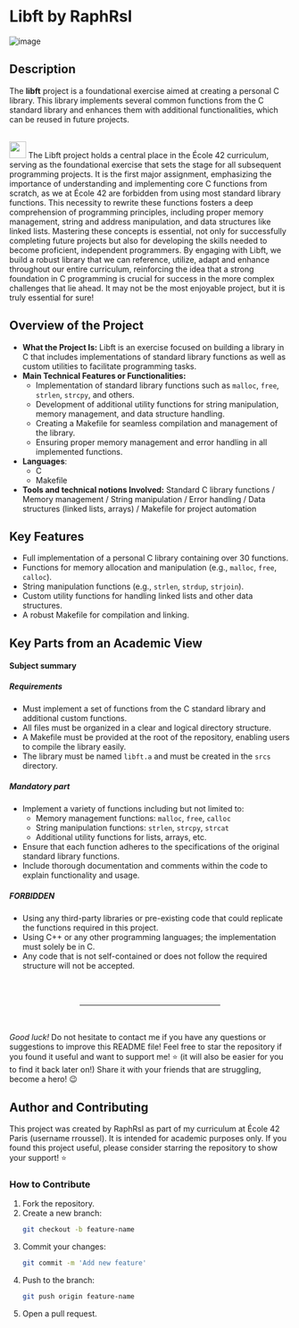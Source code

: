 # Libft by RaphRsl
![image](https://github.com/user-attachments/assets/6a3f15de-c924-47c2-8e46-4772a6920325)

## Description

The **libft** project is a foundational exercise aimed at creating a personal C library. This library implements several common functions from the C standard library and enhances them with additional functionalities, which can be reused in future projects. 

<br>
<img src="https://github.com/user-attachments/assets/b7ce4baf-001b-41be-9cbe-b3b97b2fb413" height="30"> The Libft project holds a central place in the École 42 curriculum, serving as the foundational exercise that sets the stage for all subsequent programming projects. It is the first major assignment, emphasizing the importance of understanding and implementing core C functions from scratch, as we at École 42 are forbidden from using most standard library functions. This necessity to rewrite these functions fosters a deep comprehension of programming principles, including proper memory management, string and address manipulation, and data structures like linked lists. Mastering these concepts is essential, not only for successfully completing future projects but also for developing the skills needed to become proficient, independent programmers. By engaging with Libft, we build a robust library that we can reference, utilize, adapt and enhance throughout our entire curriculum, reinforcing the idea that a strong foundation in C programming is crucial for success in the more complex challenges that lie ahead. It may not be the most enjoyable project, but it is truly essential for sure!

## Overview of the Project

- **What the Project Is:**
  Libft is an exercise focused on building a library in C that includes implementations of standard library functions as well as custom utilities to facilitate programming tasks.
- **Main Technical Features or Functionalities:** 
  - Implementation of standard library functions such as `malloc`, `free`, `strlen`, `strcpy`, and others.
  - Development of additional utility functions for string manipulation, memory management, and data structure handling.
  - Creating a Makefile for seamless compilation and management of the library.
  - Ensuring proper memory management and error handling in all implemented functions.
- **Languages**:
	- C
	- Makefile
- **Tools and technical notions Involved:**
	Standard C library functions / Memory management / String manipulation / Error handling / Data structures (linked lists, arrays) / Makefile for project automation

## Key Features

- Full implementation of a personal C library containing over 30 functions.
- Functions for memory allocation and manipulation (e.g., `malloc`, `free`, `calloc`).
- String manipulation functions (e.g., `strlen`, `strdup`, `strjoin`).
- Custom utility functions for handling linked lists and other data structures.
- A robust Makefile for compilation and linking.

## Key Parts from an Academic View

#### Subject summary

##### Requirements
- Must implement a set of functions from the C standard library and additional custom functions.
- All files must be organized in a clear and logical directory structure.
- A Makefile must be provided at the root of the repository, enabling users to compile the library easily.
- The library must be named `libft.a` and must be created in the `srcs` directory.

##### Mandatory part
- Implement a variety of functions including but not limited to:
  - Memory management functions: `malloc`, `free`, `calloc`
  - String manipulation functions: `strlen`, `strcpy`, `strcat`
  - Additional utility functions for lists, arrays, etc.
- Ensure that each function adheres to the specifications of the original standard library functions.
- Include thorough documentation and comments within the code to explain functionality and usage.

##### FORBIDDEN
- Using any third-party libraries or pre-existing code that could replicate the functions required in this project.
- Using C++ or any other programming languages; the implementation must solely be in C.
- Any code that is not self-contained or does not follow the required structure will not be accepted.

<br><br>
<hr style="width: 50%; margin: auto;">
<br><br>

*Good luck!* Do not hesitate to contact me if you have any questions or suggestions to improve this README file! Feel free to star the repository if you found it useful and want to support me! ⭐ (it will also be easier for you to find it back later on!) Share it with your friends that are struggling, become a hero! 😉

## Author and Contributing

This project was created by RaphRsl as part of my curriculum at École 42 Paris (username rroussel). It is intended for academic purposes only. If you found this project useful, please consider starring the repository to show your support! ⭐

### How to Contribute

1. Fork the repository.
2. Create a new branch:
   ```bash
   git checkout -b feature-name
   ```
3. Commit your changes:
   ```bash
   git commit -m 'Add new feature'
   ```
4. Push to the branch:
   ```bash
   git push origin feature-name
   ```
5. Open a pull request.
